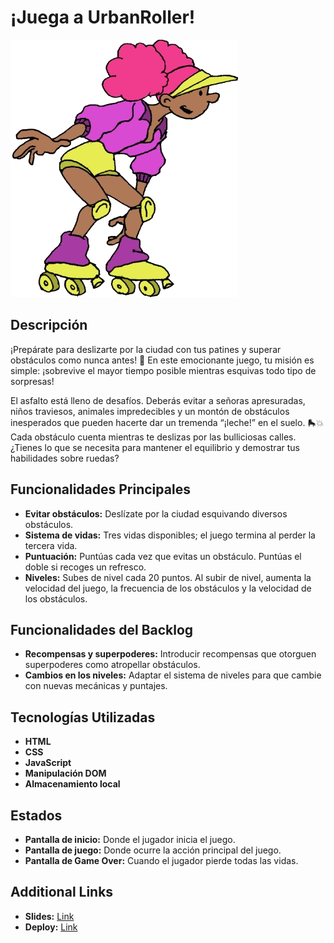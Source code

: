 # ¡Juega a UrbanRoller!

![Es una patinadora ](/image/patinadora.png 'Patinadora')

## Descripción

¡Prepárate para deslizarte por la ciudad con tus patines y superar obstáculos como nunca antes! 🚀 En este emocionante juego, tu misión es simple: ¡sobrevive el mayor tiempo posible mientras esquivas todo tipo de sorpresas!

El asfalto está lleno de desafíos. Deberás evitar a señoras apresuradas, niños traviesos, animales impredecibles y un montón de obstáculos inesperados que pueden hacerte dar un tremenda “¡leche!” en el suelo. 🛼💥 Cada obstáculo cuenta mientras te deslizas por las bulliciosas calles. ¿Tienes lo que se necesita para mantener el equilibrio y demostrar tus habilidades sobre ruedas?

## Funcionalidades Principales

- **Evitar obstáculos:** Deslízate por la ciudad esquivando diversos obstáculos.
- **Sistema de vidas:** Tres vidas disponibles; el juego termina al perder la tercera vida.
- **Puntuación:** Puntúas cada vez que evitas un obstáculo. Puntúas el doble si recoges un refresco.
- **Niveles:** Subes de nivel cada 20 puntos. Al subir de nivel, aumenta la velocidad del juego, la frecuencia de los obstáculos y la velocidad de los obstáculos.

## Funcionalidades del Backlog

- **Recompensas y superpoderes:** Introducir recompensas que otorguen superpoderes como atropellar obstáculos.
- **Cambios en los niveles:** Adaptar el sistema de niveles para que cambie con nuevas mecánicas y puntajes.

## Tecnologías Utilizadas

- **HTML**
- **CSS**
- **JavaScript**
- **Manipulación DOM**
- **Almacenamiento local**

## Estados

- **Pantalla de inicio:** Donde el jugador inicia el juego.
- **Pantalla de juego:** Donde ocurre la acción principal del juego.
- **Pantalla de Game Over:** Cuando el jugador pierde todas las vidas.

## Additional Links

- **Slides:** [Link](https://docs.google.com/presentation/d/1ZqxDbBjvd7DaCkKA488CwPreakvaSAIzbJbbcmvSTOs/edit?usp=sharing)
- **Deploy:** [Link](https://javitocatral.github.io/UrbanRollerGame/)
